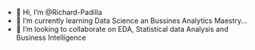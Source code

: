- 👋 Hi, I’m @Richard-Padilla
- 🌱 I’m currently learning Data Science an Bussines Analytics Maestry...
- 💞️ I’m looking to collaborate on EDA, Statistical data Analysis and Business Intelligence

<!---
Richard-Padilla/Richard-Padilla is a ✨ special ✨ repository because its `README.md` (this file) appears on your GitHub profile.
You can click the Preview link to take a look at your changes.
--->
